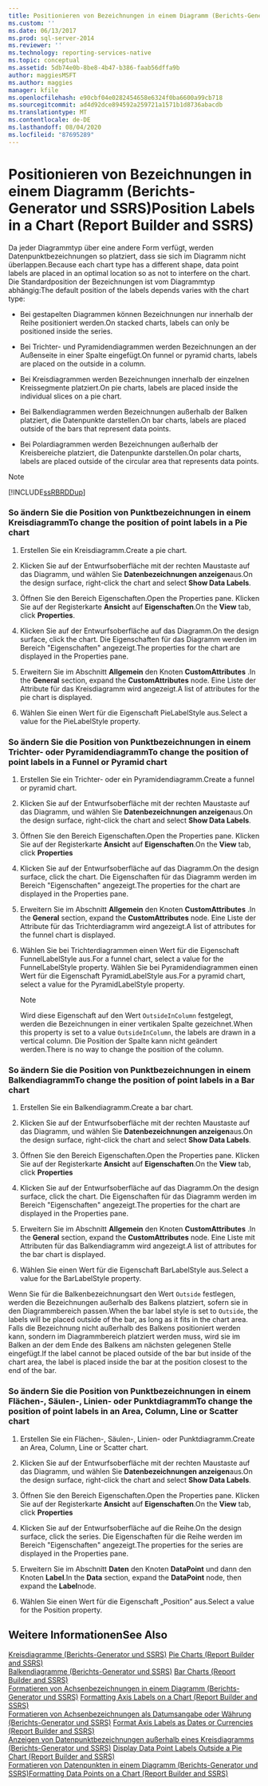 ```yaml
---
title: Positionieren von Bezeichnungen in einem Diagramm (Berichts-Generator und SSRS) | Microsoft-Dokumentation
ms.custom: ''
ms.date: 06/13/2017
ms.prod: sql-server-2014
ms.reviewer: ''
ms.technology: reporting-services-native
ms.topic: conceptual
ms.assetid: 5db74e0b-8be8-4b47-b386-faab56dffa9b
author: maggiesMSFT
ms.author: maggies
manager: kfile
ms.openlocfilehash: e90cbf04e0282454658e6324f0ba6600a99cb718
ms.sourcegitcommit: ad4d92dce894592a259721a1571b1d8736abacdb
ms.translationtype: MT
ms.contentlocale: de-DE
ms.lasthandoff: 08/04/2020
ms.locfileid: "87695289"
---
```

# <a name="position-labels-in-a-chart-report-builder-and-ssrs"></a><span data-ttu-id="bceed-102">Positionieren von Bezeichnungen in einem Diagramm (Berichts-Generator und SSRS)</span><span class="sxs-lookup"><span data-stu-id="bceed-102">Position Labels in a Chart (Report Builder and SSRS)</span></span>
  <span data-ttu-id="bceed-103">Da jeder Diagrammtyp über eine andere Form verfügt, werden Datenpunktbezeichnungen so platziert, dass sie sich im Diagramm nicht überlappen.</span><span class="sxs-lookup"><span data-stu-id="bceed-103">Because each chart type has a different shape, data point labels are placed in an optimal location so as not to interfere on the chart.</span></span> <span data-ttu-id="bceed-104">Die Standardposition der Bezeichnungen ist vom Diagrammtyp abhängig:</span><span class="sxs-lookup"><span data-stu-id="bceed-104">The default position of the labels depends varies with the chart type:</span></span>  
  
-   <span data-ttu-id="bceed-105">Bei gestapelten Diagrammen können Bezeichnungen nur innerhalb der Reihe positioniert werden.</span><span class="sxs-lookup"><span data-stu-id="bceed-105">On stacked charts, labels can only be positioned inside the series.</span></span>  
  
-   <span data-ttu-id="bceed-106">Bei Trichter- und Pyramidendiagrammen werden Bezeichnungen an der Außenseite in einer Spalte eingefügt.</span><span class="sxs-lookup"><span data-stu-id="bceed-106">On funnel or pyramid charts, labels are placed on the outside in a column.</span></span>  
  
-   <span data-ttu-id="bceed-107">Bei Kreisdiagrammen werden Bezeichnungen innerhalb der einzelnen Kreissegmente platziert.</span><span class="sxs-lookup"><span data-stu-id="bceed-107">On pie charts, labels are placed inside the individual slices on a pie chart.</span></span>  
  
-   <span data-ttu-id="bceed-108">Bei Balkendiagrammen werden Bezeichnungen außerhalb der Balken platziert, die Datenpunkte darstellen.</span><span class="sxs-lookup"><span data-stu-id="bceed-108">On bar charts, labels are placed outside of the bars that represent data points.</span></span>  
  
-   <span data-ttu-id="bceed-109">Bei Polardiagrammen werden Bezeichnungen außerhalb der Kreisbereiche platziert, die Datenpunkte darstellen.</span><span class="sxs-lookup"><span data-stu-id="bceed-109">On polar charts, labels are placed outside of the circular area that represents data points.</span></span>  
  
> [!NOTE]  
>  [!INCLUDE[ssRBRDDup](../../includes/ssrbrddup-md.md)]  
  
### <a name="to-change-the-position-of-point-labels-in-a-pie-chart"></a><span data-ttu-id="bceed-110">So ändern Sie die Position von Punktbezeichnungen in einem Kreisdiagramm</span><span class="sxs-lookup"><span data-stu-id="bceed-110">To change the position of point labels in a Pie chart</span></span>  
  
1.  <span data-ttu-id="bceed-111">Erstellen Sie ein Kreisdiagramm.</span><span class="sxs-lookup"><span data-stu-id="bceed-111">Create a pie chart.</span></span>  
  
2.  <span data-ttu-id="bceed-112">Klicken Sie auf der Entwurfsoberfläche mit der rechten Maustaste auf das Diagramm, und wählen Sie **Datenbezeichnungen anzeigen**aus.</span><span class="sxs-lookup"><span data-stu-id="bceed-112">On the design surface, right-click the chart and select **Show Data Labels**.</span></span>  
  
3.  <span data-ttu-id="bceed-113">Öffnen Sie den Bereich Eigenschaften.</span><span class="sxs-lookup"><span data-stu-id="bceed-113">Open the Properties pane.</span></span> <span data-ttu-id="bceed-114">Klicken Sie auf der Registerkarte **Ansicht** auf **Eigenschaften**.</span><span class="sxs-lookup"><span data-stu-id="bceed-114">On the **View** tab, click **Properties**.</span></span>  
  
4.  <span data-ttu-id="bceed-115">Klicken Sie auf der Entwurfsoberfläche auf das Diagramm.</span><span class="sxs-lookup"><span data-stu-id="bceed-115">On the design surface, click the chart.</span></span> <span data-ttu-id="bceed-116">Die Eigenschaften für das Diagramm werden im Bereich "Eigenschaften" angezeigt.</span><span class="sxs-lookup"><span data-stu-id="bceed-116">The properties for the chart are displayed in the Properties pane.</span></span>  
  
5.  <span data-ttu-id="bceed-117">Erweitern Sie im Abschnitt **Allgemein** den Knoten **CustomAttributes** .</span><span class="sxs-lookup"><span data-stu-id="bceed-117">In the **General** section, expand the **CustomAttributes** node.</span></span> <span data-ttu-id="bceed-118">Eine Liste der Attribute für das Kreisdiagramm wird angezeigt.</span><span class="sxs-lookup"><span data-stu-id="bceed-118">A list of attributes for the pie chart is displayed.</span></span>  
  
6.  <span data-ttu-id="bceed-119">Wählen Sie einen Wert für die Eigenschaft PieLabelStyle aus.</span><span class="sxs-lookup"><span data-stu-id="bceed-119">Select a value for the PieLabelStyle property.</span></span>  
  
### <a name="to-change-the-position-of-point-labels-in-a-funnel-or-pyramid-chart"></a><span data-ttu-id="bceed-120">So ändern Sie die Position von Punktbezeichnungen in einem Trichter- oder Pyramidendiagramm</span><span class="sxs-lookup"><span data-stu-id="bceed-120">To change the position of point labels in a Funnel or Pyramid chart</span></span>  
  
1.  <span data-ttu-id="bceed-121">Erstellen Sie ein Trichter- oder ein Pyramidendiagramm.</span><span class="sxs-lookup"><span data-stu-id="bceed-121">Create a funnel or pyramid chart.</span></span>  
  
2.  <span data-ttu-id="bceed-122">Klicken Sie auf der Entwurfsoberfläche mit der rechten Maustaste auf das Diagramm, und wählen Sie **Datenbezeichnungen anzeigen**aus.</span><span class="sxs-lookup"><span data-stu-id="bceed-122">On the design surface, right-click the chart and select **Show Data Labels**.</span></span>  
  
3.  <span data-ttu-id="bceed-123">Öffnen Sie den Bereich Eigenschaften.</span><span class="sxs-lookup"><span data-stu-id="bceed-123">Open the Properties pane.</span></span> <span data-ttu-id="bceed-124">Klicken Sie auf der Registerkarte **Ansicht** auf **Eigenschaften**.</span><span class="sxs-lookup"><span data-stu-id="bceed-124">On the **View** tab, click **Properties**</span></span>  
  
4.  <span data-ttu-id="bceed-125">Klicken Sie auf der Entwurfsoberfläche auf das Diagramm.</span><span class="sxs-lookup"><span data-stu-id="bceed-125">On the design surface, click the chart.</span></span> <span data-ttu-id="bceed-126">Die Eigenschaften für das Diagramm werden im Bereich "Eigenschaften" angezeigt.</span><span class="sxs-lookup"><span data-stu-id="bceed-126">The properties for the chart are displayed in the Properties pane.</span></span>  
  
5.  <span data-ttu-id="bceed-127">Erweitern Sie im Abschnitt **Allgemein** den Knoten **CustomAttributes** .</span><span class="sxs-lookup"><span data-stu-id="bceed-127">In the **General** section, expand the **CustomAttributes** node.</span></span> <span data-ttu-id="bceed-128">Eine Liste der Attribute für das Trichterdiagramm wird angezeigt.</span><span class="sxs-lookup"><span data-stu-id="bceed-128">A list of attributes for the funnel chart is displayed.</span></span>  
  
6.  <span data-ttu-id="bceed-129">Wählen Sie bei Trichterdiagrammen einen Wert für die Eigenschaft FunnelLabelStyle aus.</span><span class="sxs-lookup"><span data-stu-id="bceed-129">For a funnel chart, select a value for the FunnelLabelStyle property.</span></span> <span data-ttu-id="bceed-130">Wählen Sie bei Pyramidendiagrammen einen Wert für die Eigenschaft PyramidLabelStyle aus.</span><span class="sxs-lookup"><span data-stu-id="bceed-130">For a pyramid chart, select a value for the PyramidLabelStyle property.</span></span>  
  
    > [!NOTE]  
    >  <span data-ttu-id="bceed-131">Wird diese Eigenschaft auf den Wert `OutsideInColumn` festgelegt, werden die Bezeichnungen in einer vertikalen Spalte gezeichnet.</span><span class="sxs-lookup"><span data-stu-id="bceed-131">When this property is set to a value `OutsideInColumn`, the labels are drawn in a vertical column.</span></span> <span data-ttu-id="bceed-132">Die Position der Spalte kann nicht geändert werden.</span><span class="sxs-lookup"><span data-stu-id="bceed-132">There is no way to change the position of the column.</span></span>  
  
### <a name="to-change-the-position-of-point-labels-in-a-bar-chart"></a><span data-ttu-id="bceed-133">So ändern Sie die Position von Punktbezeichnungen in einem Balkendiagramm</span><span class="sxs-lookup"><span data-stu-id="bceed-133">To change the position of point labels in a Bar chart</span></span>  
  
1.  <span data-ttu-id="bceed-134">Erstellen Sie ein Balkendiagramm.</span><span class="sxs-lookup"><span data-stu-id="bceed-134">Create a bar chart.</span></span>  
  
2.  <span data-ttu-id="bceed-135">Klicken Sie auf der Entwurfsoberfläche mit der rechten Maustaste auf das Diagramm, und wählen Sie **Datenbezeichnungen anzeigen**aus.</span><span class="sxs-lookup"><span data-stu-id="bceed-135">On the design surface, right-click the chart and select **Show Data Labels**.</span></span>  
  
3.  <span data-ttu-id="bceed-136">Öffnen Sie den Bereich Eigenschaften.</span><span class="sxs-lookup"><span data-stu-id="bceed-136">Open the Properties pane.</span></span> <span data-ttu-id="bceed-137">Klicken Sie auf der Registerkarte **Ansicht** auf **Eigenschaften**.</span><span class="sxs-lookup"><span data-stu-id="bceed-137">On the **View** tab, click **Properties**</span></span>  
  
4.  <span data-ttu-id="bceed-138">Klicken Sie auf der Entwurfsoberfläche auf das Diagramm.</span><span class="sxs-lookup"><span data-stu-id="bceed-138">On the design surface, click the chart.</span></span> <span data-ttu-id="bceed-139">Die Eigenschaften für das Diagramm werden im Bereich "Eigenschaften" angezeigt.</span><span class="sxs-lookup"><span data-stu-id="bceed-139">The properties for the chart are displayed in the Properties pane.</span></span>  
  
5.  <span data-ttu-id="bceed-140">Erweitern Sie im Abschnitt **Allgemein** den Knoten **CustomAttributes** .</span><span class="sxs-lookup"><span data-stu-id="bceed-140">In the **General** section, expand the **CustomAttributes** node.</span></span> <span data-ttu-id="bceed-141">Eine Liste mit Attributen für das Balkendiagramm wird angezeigt.</span><span class="sxs-lookup"><span data-stu-id="bceed-141">A list of attributes for the bar chart is displayed.</span></span>  
  
6.  <span data-ttu-id="bceed-142">Wählen Sie einen Wert für die Eigenschaft BarLabelStyle aus.</span><span class="sxs-lookup"><span data-stu-id="bceed-142">Select a value for the BarLabelStyle property.</span></span>  
  
 <span data-ttu-id="bceed-143">Wenn Sie für die Balkenbezeichnungsart den Wert `Outside` festlegen, werden die Bezeichnungen außerhalb des Balkens platziert, sofern sie in den Diagrammbereich passen.</span><span class="sxs-lookup"><span data-stu-id="bceed-143">When the bar label style is set to `Outside`, the labels will be placed outside of the bar, as long as it fits in the chart area.</span></span> <span data-ttu-id="bceed-144">Falls die Bezeichnung nicht außerhalb des Balkens positioniert werden kann, sondern im Diagrammbereich platziert werden muss, wird sie im Balken an der dem Ende des Balkens am nächsten gelegenen Stelle eingefügt.</span><span class="sxs-lookup"><span data-stu-id="bceed-144">If the label cannot be placed outside of the bar but inside of the chart area, the label is placed inside the bar at the position closest to the end of the bar.</span></span>  
  
### <a name="to-change-the-position-of-point-labels-in-an-area-column-line-or-scatter-chart"></a><span data-ttu-id="bceed-145">So ändern Sie die Position von Punktbezeichnungen in einem Flächen-, Säulen-, Linien- oder Punktdiagramm</span><span class="sxs-lookup"><span data-stu-id="bceed-145">To change the position of point labels in an Area, Column, Line or Scatter chart</span></span>  
  
1.  <span data-ttu-id="bceed-146">Erstellen Sie ein Flächen-, Säulen-, Linien- oder Punktdiagramm.</span><span class="sxs-lookup"><span data-stu-id="bceed-146">Create an Area, Column, Line or Scatter chart.</span></span>  
  
2.  <span data-ttu-id="bceed-147">Klicken Sie auf der Entwurfsoberfläche mit der rechten Maustaste auf das Diagramm, und wählen Sie **Datenbezeichnungen anzeigen**aus.</span><span class="sxs-lookup"><span data-stu-id="bceed-147">On the design surface, right-click the chart and select **Show Data Labels**.</span></span>  
  
3.  <span data-ttu-id="bceed-148">Öffnen Sie den Bereich Eigenschaften.</span><span class="sxs-lookup"><span data-stu-id="bceed-148">Open the Properties pane.</span></span> <span data-ttu-id="bceed-149">Klicken Sie auf der Registerkarte **Ansicht** auf **Eigenschaften**.</span><span class="sxs-lookup"><span data-stu-id="bceed-149">On the **View** tab, click **Properties**</span></span>  
  
4.  <span data-ttu-id="bceed-150">Klicken Sie auf der Entwurfsoberfläche auf die Reihe.</span><span class="sxs-lookup"><span data-stu-id="bceed-150">On the design surface, click the series.</span></span> <span data-ttu-id="bceed-151">Die Eigenschaften für die Reihe werden im Bereich "Eigenschaften" angezeigt.</span><span class="sxs-lookup"><span data-stu-id="bceed-151">The properties for the series are displayed in the Properties pane.</span></span>  
  
5.  <span data-ttu-id="bceed-152">Erweitern Sie im Abschnitt **Daten** den Knoten **DataPoint** und dann den Knoten **Label**.</span><span class="sxs-lookup"><span data-stu-id="bceed-152">In the **Data** section, expand the **DataPoint** node, then expand the **Label**node.</span></span>  
  
6.  <span data-ttu-id="bceed-153">Wählen Sie einen Wert für die Eigenschaft „Position“ aus.</span><span class="sxs-lookup"><span data-stu-id="bceed-153">Select a value for the Position property.</span></span>  
  
## <a name="see-also"></a><span data-ttu-id="bceed-154">Weitere Informationen</span><span class="sxs-lookup"><span data-stu-id="bceed-154">See Also</span></span>  
 <span data-ttu-id="bceed-155">[Kreisdiagramme &#40;Berichts-Generator und SSRS&#41;](charts-report-builder-and-ssrs.md) </span><span class="sxs-lookup"><span data-stu-id="bceed-155">[Pie Charts &#40;Report Builder and SSRS&#41;](charts-report-builder-and-ssrs.md) </span></span>  
 <span data-ttu-id="bceed-156">[Balkendiagramme &#40;Berichts-Generator und SSRS&#41;](bar-charts-report-builder-and-ssrs.md) </span><span class="sxs-lookup"><span data-stu-id="bceed-156">[Bar Charts &#40;Report Builder and SSRS&#41;](bar-charts-report-builder-and-ssrs.md) </span></span>  
 <span data-ttu-id="bceed-157">[Formatieren von Achsenbezeichnungen in einem Diagramm &#40;Berichts-Generator und SSRS&#41;](formatting-axis-labels-on-a-chart-report-builder-and-ssrs.md) </span><span class="sxs-lookup"><span data-stu-id="bceed-157">[Formatting Axis Labels on a Chart &#40;Report Builder and SSRS&#41;](formatting-axis-labels-on-a-chart-report-builder-and-ssrs.md) </span></span>  
 <span data-ttu-id="bceed-158">[Formatieren von Achsenbezeichnungen als Datumsangabe oder Währung (Berichts-Generator und SSRS)](format-axis-labels-as-dates-or-currencies-report-builder-and-ssrs.md) </span><span class="sxs-lookup"><span data-stu-id="bceed-158">[Format Axis Labels as Dates or Currencies &#40;Report Builder and SSRS&#41;](format-axis-labels-as-dates-or-currencies-report-builder-and-ssrs.md) </span></span>  
 <span data-ttu-id="bceed-159">[Anzeigen von Datenpunktbezeichnungen außerhalb eines Kreisdiagramms &#40;Berichts-Generator und SSRS&#41;](display-data-point-labels-outside-a-pie-chart-report-builder-and-ssrs.md) </span><span class="sxs-lookup"><span data-stu-id="bceed-159">[Display Data Point Labels Outside a Pie Chart &#40;Report Builder and SSRS&#41;](display-data-point-labels-outside-a-pie-chart-report-builder-and-ssrs.md) </span></span>  
 [<span data-ttu-id="bceed-160">Formatieren von Datenpunkten in einem Diagramm &#40;Berichts-Generator und SSRS&#41;</span><span class="sxs-lookup"><span data-stu-id="bceed-160">Formatting Data Points on a Chart &#40;Report Builder and SSRS&#41;</span></span>](formatting-data-points-on-a-chart-report-builder-and-ssrs.md)  
  
  

